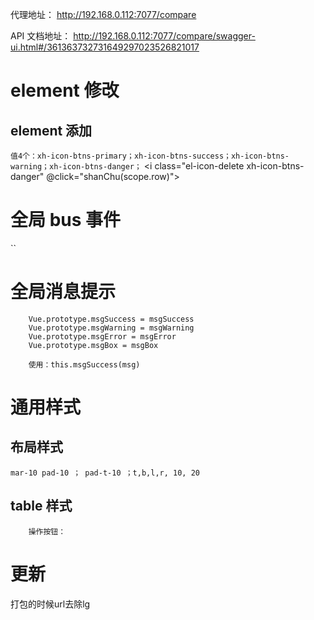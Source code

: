 <!--
 * @Author: your name
 * @Date: 2021-01-20 14:18:06
 * @LastEditTime: 2021-03-16 14:03:47
 * @LastEditors: Please set LastEditors
 * @Description: In User Settings Edit
 * @FilePath: \clibrain-data-quality-v2.5\README.md
-->

代理地址：
http://192.168.0.112:7077/compare

API 文档地址：
http://192.168.0.112:7077/compare/swagger-ui.html#/361363732731649297023526821017

# element 修改

## element 添加

`值4个：xh-icon-btns-primary；xh-icon-btns-success；xh-icon-btns-warning；xh-icon-btns-danger；`
<i class="el-icon-delete xh-icon-btns-danger" @click="shanChu(scope.row)"></i>

# 全局 bus 事件

``

# 全局消息提示

```
    Vue.prototype.msgSuccess = msgSuccess
    Vue.prototype.msgWarning = msgWarning
    Vue.prototype.msgError = msgError
    Vue.prototype.msgBox = msgBox

    使用：this.msgSuccess(msg)
```

# 通用样式

## 布局样式

```
mar-10 pad-10 ； pad-t-10 ；t,b,l,r, 10, 20
```

## table 样式

```
    操作按钮：
```

# 更新

打包的时候url去除lg
<!-- adduser组件添加修改参数 -->
